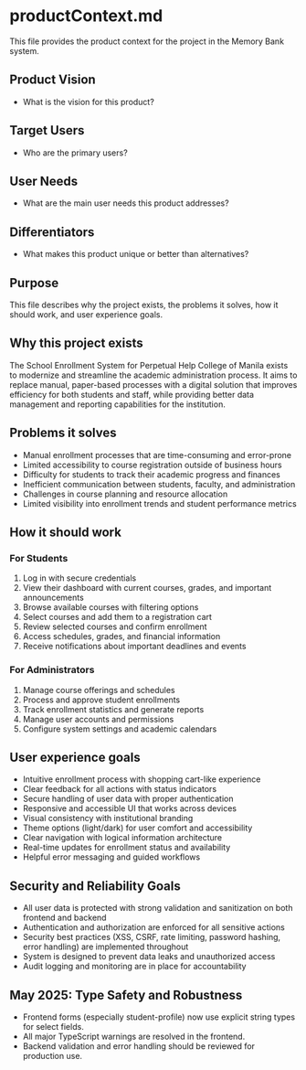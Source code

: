 # productContext.md

This file provides the product context for the project in the Memory Bank system.

## Product Vision

- What is the vision for this product?

## Target Users

- Who are the primary users?

## User Needs

- What are the main user needs this product addresses?

## Differentiators

- What makes this product unique or better than alternatives?

## Purpose

This file describes why the project exists, the problems it solves, how it should work, and user experience goals.

## Why this project exists

The School Enrollment System for Perpetual Help College of Manila exists to modernize and streamline the academic administration process. It aims to replace manual, paper-based processes with a digital solution that improves efficiency for both students and staff, while providing better data management and reporting capabilities for the institution.

## Problems it solves

- Manual enrollment processes that are time-consuming and error-prone
- Limited accessibility to course registration outside of business hours
- Difficulty for students to track their academic progress and finances
- Inefficient communication between students, faculty, and administration
- Challenges in course planning and resource allocation
- Limited visibility into enrollment trends and student performance metrics

## How it should work

### For Students

1. Log in with secure credentials
2. View their dashboard with current courses, grades, and important announcements
3. Browse available courses with filtering options
4. Select courses and add them to a registration cart
5. Review selected courses and confirm enrollment
6. Access schedules, grades, and financial information
7. Receive notifications about important deadlines and events

### For Administrators

1. Manage course offerings and schedules
2. Process and approve student enrollments
3. Track enrollment statistics and generate reports
4. Manage user accounts and permissions
5. Configure system settings and academic calendars

## User experience goals

- Intuitive enrollment process with shopping cart-like experience
- Clear feedback for all actions with status indicators
- Secure handling of user data with proper authentication
- Responsive and accessible UI that works across devices
- Visual consistency with institutional branding
- Theme options (light/dark) for user comfort and accessibility
- Clear navigation with logical information architecture
- Real-time updates for enrollment status and availability
- Helpful error messaging and guided workflows

## Security and Reliability Goals

- All user data is protected with strong validation and sanitization on both frontend and backend
- Authentication and authorization are enforced for all sensitive actions
- Security best practices (XSS, CSRF, rate limiting, password hashing, error handling) are implemented throughout
- System is designed to prevent data leaks and unauthorized access
- Audit logging and monitoring are in place for accountability

## May 2025: Type Safety and Robustness

- Frontend forms (especially student-profile) now use explicit string types for select fields.
- All major TypeScript warnings are resolved in the frontend.
- Backend validation and error handling should be reviewed for production use.
